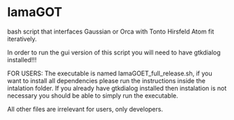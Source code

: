 # lamaGOT
bash script that interfaces Gaussian or Orca with Tonto Hirsfeld Atom fit iteratively.

In order to run the gui version of this script you will need to have gtkdialog installed!!!

FOR USERS: The executable is named lamaGOET_full_release.sh, if you want to install all dependencies please run the instructions inside the intalation folder. If you already have gtkdialog installed then instalation is not necessary you should be able to simply run the executable.

All other files are irrelevant for users, only developers.
